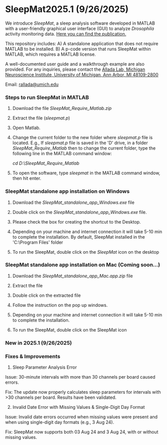 # SleepMat2025.1 (9/26/2025)

We introduce *SleepMat*, a sleep analysis software developed in MATLAB with a user-friendly graphical user interface (GUI) to analyze *Drosophila* activity monitoring data. [Here you can find the publication.](https://academic.oup.com/sleep/advance-article/doi/10.1093/sleep/zsac195/6674229?searchresult=1)

This repository includes: A) A standalone application that does not require MATLAB to be installed. B) A p-code version that runs SleepMat within MATLAB, which requires a MATLAB license.

A well-documented user guide and a walkthrough example are also provided. For any inquiries, please contact the [Allada Lab, Michigan Neuroscience Institute, University of Michigan, Ann Arbor, MI 48109-2800 ](https://alladalab.org/)

Email: rallada@umich.edu


### Steps to run SleepMat in MATLAB
1.	Download the file _SleepMat_Require_Matlab.zip_
	
2.	Extract the file (_sleepmat.p_)

3.	Open Matlab.
   
4.	Change the current folder to the new folder where _sleepmat.p_ file is located. E.g., If _sleepmat.p_ file is saved in the 'D' drive, in a folder _SleepMat_Require_Matlab_ then to change the current folder, type the following line in the MATLAB command window:
   
	_cd D:\SleepMat_Require_Matlab_

5.	To open the software, type _sleepmat_ in the MATLAB command window, then hit enter.

   ### SleepMat standalone app installation on Windows

1.	Download the _SleepMat_standalone_app_Windows.exe_ file
   
2.	Double click on the _SleepMat_standalone_app_Windows.exe_ file.
	
3.	Please check the box for creating the shortcut to the Desktop.
   
4.	Depending on your machine and internet connection it will take 5-10 min to complete the installation. By default, SleepMat installed in the 'C:\Program Files' folder
   
5.	To run the SleepMat, double click on the _SleepMat_ icon on the desktop

### SleepMat standalone app installation on Mac (Coming soon...)

1.	Download the _SleepMat_standalone_app_Mac.app.zip_ file
   
2.	Extract the file
   
3.	Double click on the extracted file
   
4.	Follow the instruction on the pop up windows.
   
5.	Depending on your machine and internet connection it will take 5-10 min to complete the installation.
    
6.	To run the SleepMat, double click on the SleepMat icon

### New in 2025.1 (9/26/2025)

  ### Fixes & Improvements

1. Sleep Parameter Analysis Error

Issue: 30-minute intervals with more than 30 channels per board caused errors.

Fix: The update now properly calculates sleep parameters for intervals with >30 channels per board. Results have been validated.

2. Invalid Date Error with Missing Values & Single-Digit Day Format

Issue: Invalid date errors occurred when missing values were present and when using single-digit day formats (e.g., 3 Aug 24).

Fix: SleepMat now supports both 03 Aug 24 and 3 Aug 24, with or without missing values.
